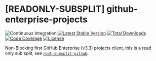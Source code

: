 # [READONLY-SUBSPLIT] github-enterprise-projects


![Continuous Integration](https://github.com/php-api-clients/github-enterprise-projects/workflows/Continuous%20Integration/badge.svg)
[![Latest Stable Version](https://poser.pugx.org/api-clients/github-enterprise-projects/v/stable.png)](https://packagist.org/packages/api-clients/github-enterprise-projects)
[![Total Downloads](https://poser.pugx.org/api-clients/github-enterprise-projects/downloads.png)](https://packagist.org/packages/api-clients/github-enterprise-projects)
[![Code Coverage](https://scrutinizer-ci.com/g/php-api-clients/github-enterprise-projects/badges/coverage.png?b==)](https://scrutinizer-ci.com/g/php-api-clients/github-enterprise-projects/?branch=)
[![License](https://poser.pugx.org/api-clients/github-enterprise-projects/license.png)](https://packagist.org/packages/api-clients/github-enterprise-projects)

Non-Blocking first GitHub Enterprise (v3.3) projects client, this is a read only sub split, see [`root-subsplit-github`](https://github.com/php-api-clients/root-subsplit-github).
